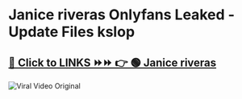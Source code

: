 
 # Janice riveras Onlyfans Leaked - Update Files kslop

## <h2><a href="https://clipsfans.com/Janice_riveras&ref=git">🔗 Click to LINKS ⏩⏩ 👉 🟢 Janice riveras </a></h2>

<a href="https://clipsfans.com/Janice_riveras&ref=git" rel="nofollow" data-target="animated-image.originalLink"><img src="https://i.ibb.co.com/xMMVF88/686577567.gif" alt="Viral Video Original" style="max-width: 100%; display: inline-block;" data-target="animated-image.originalImage"></a>

